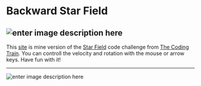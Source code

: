 # Backward Star Field
![enter image description here](https://shiffman.net/images/train.png)
---

This [site](https://cassiofb-dev.github.io/star-field/) is mine version of the [Star Field](https://thecodingtrain.com/CodingChallenges/001-starfield.html) code challenge from [The Coding Train](https://thecodingtrain.com/).
You can controll the velocity and rotation with the mouse or arrow keys. Have fun with it!

---

![enter image description here](https://i.imgur.com/orgx3Ia.png)
